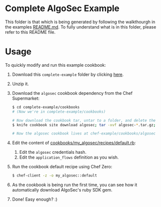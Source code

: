 # Complete AlgoSec Example

This folder is that which is being generated by following the walkthourgh in the examples [README.md](../README.md). To fully understand what is in this folder, please refer to this README file.

# Usage

To quickly modify and run this example cookbook:

1. Download this `complete-example` folder by clicking [here](https://minhaskamal.github.io/DownGit/#/home?url=https://github.com/AlmogCohen/algosec-chef/tree/master/examples/complete-example). 
2. Unzip it.
3. Download the `algosec` cookbook dependency from the Chef Supermarket:
      
    ```bash
    $ cd complete-example/cookbooks
    # (Now we're in complete-example/cookbooks)
    
    # Now download the cookbook tar, untar to a folder, and delete the tar file
    $ knife cookbook site download algosec; tar -xvf algosec-*.tar.gz; rm algosec-*.tar.gz
    
    # Now the algosec cookbook lives at chef-example/cookbooks/algosec
    ```
 
4. Edit the content of [cookbooks/my_algosec/recipes/default.rb](cookbooks/my_algosec/recipes/default.rb):
    1. Edit the `algosec` credentials hash.
    2. Edit the `application_flows` definition as you wish.
5. Run the cookbook default recipe using Chef Zero:
    
    ```bash
    $ chef-client -z -o my_algosec::default
    ```

6. As the cookbook is being run the first time, you can see how it automatically download AlgoSec's ruby SDK gem.

7. Done! Easy enough? :)